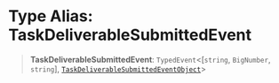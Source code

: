 # Type Alias: TaskDeliverableSubmittedEvent

> **TaskDeliverableSubmittedEvent**: `TypedEvent`\<\[`string`, `BigNumber`, `string`\], [`TaskDeliverableSubmittedEventObject`](../interfaces/TaskDeliverableSubmittedEventObject.md)\>
